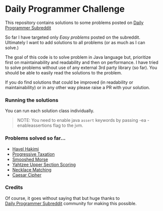 # Daily Programmer Challenge

This repository contains solutions to some problems posted
on [Daily Programmer Subreddit](https://www.reddit.com/r/dailyprogrammer/)

So far I have targeted only _Easy problems_ posted on the subreddit. Ultimately I want to add solutions to all
problems (or as much as I can solve.)

The goal of this code is to solve problem in Java language but, prioritize first on maintainability and readability and
then on performance. I have tried to solve problems without use of any external 3rd party library (so far). You should
be able to easily read the solutions to the problem.

If you do find solutions that could be improved (in readability or maintainability)
or in any other way please raise a PR with your solution.

### Running the solutions

You can run each solution class individually.

> NOTE: You need to enable java `assert` keywords by passing -ea -enableassertions flag to the jvm.

### Problems solved so far...

- [Havel Hakimi](src/it/depends/challenge/_2019/_05/_20/havel/hakimi/HavelHakimi.java)
- [Progressive Taxation](src/it/depends/challenge/_2019/_07/_15/taxation/ProgressiveTaxation.java)
- [Smooshed Morse](src/it/depends/challenge/_2019/_08/_05/morse/SmooshedMorse.java)
- [Yahtzee Upper Section Scoring](src/it/depends/challenge/_2019/_11/_11/yahtzee/YahtzeeScoring.java)
- [Necklace Matching](src/it/depends/challenge/_2020/_03/_09/necklace/NecklaceMatching.java)
- [Caesar Cipher](src/it/depends/challenge/_2021/_04/_26/caesar/CaesarCipher.java)

### Credits

Of course, it goes without saying that but huge thanks to  
[Daily Programmer Subreddit](https://www.reddit.com/r/dailyprogrammer/) community for making this possible.
